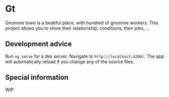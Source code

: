 # Gt

Gnomme town is a beatiful place, with hundred of gnomme workers. This project allows you to show their relationship, conditions, their jobs, ...

## Development advice

Run `ng serve` for a dev server. Navigate to `http://localhost:4200/`. The app will automatically reload if you change any of the source files.

## Special information

WIP